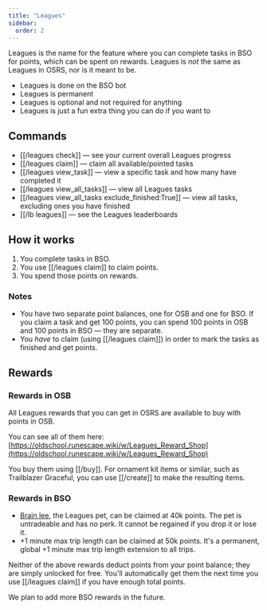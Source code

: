 ```yaml
---
title: "Leagues"
sidebar:
  order: 2
---
```


Leagues is the name for the feature where you can complete tasks in BSO for points, which can be spent on rewards. Leagues is _not_ the same as Leagues in OSRS, nor is it meant to be.

- Leagues is done on the BSO bot
- Leagues is permanent
- Leagues is optional and not required for anything
- Leagues is just a fun extra thing you can do if you want to

## Commands

- [[/leagues check]] — see your current overall Leagues progress
- [[/leagues claim]] — claim all available/pointed tasks
- [[/leagues view_task]] — view a specific task and how many have completed it
- [[/leagues view_all_tasks]] — view all Leagues tasks
- [[/leagues view_all_tasks exclude_finished\:True]] — view all tasks, excluding ones you have finished
- [[/lb leagues]] — see the Leagues leaderboards

## How it works

1. You complete tasks in BSO.
2. You use [[/leagues claim]] to claim points.
3. You spend those points on rewards.

### Notes

- You have two separate point balances, one for OSB and one for BSO. If you claim a task and get 100 points, you can spend 100 points in OSB and 100 points in BSO — they are separate.
- You _have_ to claim (using [[/leagues claim]]) in order to mark the tasks as finished and get points.

## Rewards

### Rewards in OSB

All Leagues rewards that you can get in OSRS are available to buy with points in OSB.

You can see all of them here: [https://oldschool.runescape.wiki/w/Leagues_Reward_Shop](https://oldschool.runescape.wiki/w/Leagues_Reward_Shop)

You buy them using [[/buy]]. For ornament kit items or similar, such as Trailblazer Graceful, you can use [[/create]] to make the resulting items.

### Rewards in BSO

- [Brain lee](custom-items/pets.md#no-perks), the Leagues pet, can be claimed at 40k points. The pet is untradeable and has no perk. It cannot be regained if you drop it or lose it.
- +1 minute max trip length can be claimed at 50k points. It's a permanent, global +1 minute max trip length extension to all trips.

Neither of the above rewards deduct points from your point balance; they are simply unlocked for free. You'll automatically get them the next time you use [[/leagues claim]] if you have enough total points.

We plan to add more BSO rewards in the future.
